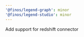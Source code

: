 ```yaml
---
'@finos/legend-graph': minor
'@finos/legend-studio': minor
---
```


Add support for redshift connector

